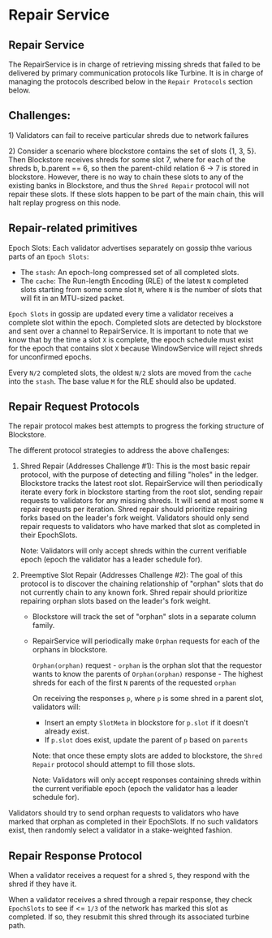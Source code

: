 # Repair Service

## Repair Service

The RepairService is in charge of retrieving missing shreds that failed to be
delivered by primary communication protocols like Turbine. It is in charge of
managing the protocols described below in the `Repair Protocols` section below.

## Challenges:

1\) Validators can fail to receive particular shreds due to network failures

2\) Consider a scenario where blockstore contains the set of slots {1, 3, 5}.
Then Blockstore receives shreds for some slot 7, where for each of the shreds
b, b.parent == 6, so then the parent-child relation 6 -&gt; 7 is stored in 
blockstore. However, there is no way to chain these slots to any of the 
existing banks in Blockstore, and thus the `Shred Repair` protocol will not
repair these slots. If these slots happen to be part of the main chain, this
will halt replay progress on this node.

## Repair-related primitives
Epoch Slots: 
   Each validator advertises separately on gossip thhe various parts of an 
   `Epoch Slots`:
   * The `stash`: An epoch-long compressed set of all completed slots.
   * The `cache`: The Run-length Encoding (RLE) of the latest `N` completed
     slots starting from some some slot `M`, where `N` is the number of slots
     that will fit in an MTU-sized packet.

   `Epoch Slots` in gossip are updated every time a validator receives a
   complete slot within the epoch. Completed slots are detected by blockstore
   and sent over a channel to RepairService. It is important to note that we
   know that by the time a slot `X` is complete, the epoch schedule must exist
   for the epoch that contains slot `X` because WindowService will reject 
   shreds for unconfirmed epochs.

   Every `N/2` completed slots, the oldest `N/2` slots are moved from the 
   `cache` into the `stash`. The base value `M` for the RLE should also
   be updated.
   
## Repair Request Protocols

The repair protocol makes best attempts to progress the forking structure of 
Blockstore.

The different protocol strategies to address the above challenges:

1. Shred Repair \(Addresses Challenge \#1\): This is the most basic repair
protocol, with the purpose of detecting and filling "holes" in the ledger.
Blockstore tracks the latest root slot. RepairService will then periodically
iterate every fork in blockstore starting from the root slot, sending repair
requests to validators for any missing shreds. It will send at most some `N`
repair reqeusts per iteration. Shred repair should prioritize repairing 
forks based on the leader's fork weight. Validators should only send repair 
requests to validators who have marked that slot as completed in their 
EpochSlots.

   Note: Validators will only accept shreds within the current verifiable 
   epoch \(epoch the validator has a leader schedule for\).

2. Preemptive Slot Repair \(Addresses Challenge \#2\): The goal of this 
protocol is to discover the chaining relationship of "orphan" slots that do not
currently chain to any known fork. Shred repair should prioritize repairing 
orphan slots based on the leader's fork weight.
   * Blockstore will track the set of "orphan" slots in a separate column family.
   * RepairService will periodically make `Orphan` requests for each of
   the orphans in blockstore.

     `Orphan(orphan)` request - `orphan` is the orphan slot that the
     requestor wants to know the parents of `Orphan(orphan)` response -
     The highest shreds for each of the first `N` parents of the requested
     `orphan`

     On receiving the responses `p`, where `p` is some shred in a parent slot,
     validators will:

     * Insert an empty `SlotMeta` in blockstore for `p.slot` if it doesn't
     already exist.
     * If `p.slot` does exist, update the parent of `p` based on `parents`

     Note: that once these empty slots are added to blockstore, the 
     `Shred Repair` protocol should attempt to fill those slots.

     Note: Validators will only accept responses containing shreds within the
     current verifiable epoch \(epoch the validator has a leader schedule 
     for\).

Validators should try to send orphan requests to validators who have marked that
orphan as completed in their EpochSlots. If no such validators exist, then
randomly select a validator in a stake-weighted fashion.

## Repair Response Protocol

When a validator receives a request for a shred `S`, they respond with the
shred if they have it. 

When a validator receives a shred through a repair response, they check 
`EpochSlots` to see if <= `1/3` of the network has marked this slot as 
completed. If so, they resubmit this shred through its associated turbine
path.


